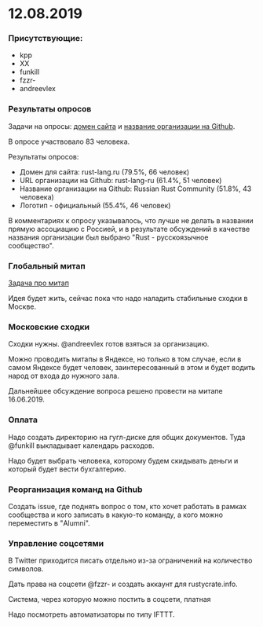 # 12.08.2019

### Присутствующие:
* kpp
* XX
* funkill
* fzzr-
* andreevlex

### Результаты опросов
Задачи на опросы: [домен сайта][site] и [название организации на Github][github].

В опросе участвовало 83 человека.

Результаты опросов:
- Домен для сайта: rust-lang.ru (79.5%, 66 человек)
- URL организации на Github: rust-lang-ru (61.4%, 51 человек)
- Название организации на Github: Russian Rust Community (51.8%, 43 человека)
- Логотип - официальный (55.4%, 46 человек)

В комментариях к опросу указывалось, что лучше не делать в названии прямую ассоциацию с Россией,
и в результате обсуждений в качестве названия организации был выбрано "Rust - русскоязычное сообщество".

[site]: https://github.com/ruRust/community/issues/18
[github]: https://github.com/ruRust/community/issues/19

### Глобальный митап
[Задача про митап](https://github.com/ruRust/community/issues/23)

Идея будет жить, сейчас пока что надо наладить стабильные сходки в Москве.


### Московские сходки
Сходки нужны. @andreevlex готов взяться за организацию.

Можно проводить митапы в Яндексе, но только в том случае, если в самом Яндексе будет человек,
заинтересованный в этом и будет водить народ от входа до нужного зала.

Дальнейшее обсуждение вопроса решено провести на митапе 16.06.2019.

### Оплата
Надо создать директорию на гугл-диске для общих документов. Туда @funkill выкладывает календарь расходов.

Надо будет выбрать человека, которому будем скидывать деньги и который будет вести бухгалтерию.

### Реорганизация команд на Github
Создать issue, где поднять вопрос о том, кто хочет работать в рамках сообщества и кого записать в
какую-то команду, а кого можно переместить в "Alumni".

### Управление соцсетями
В Twitter приходится писать отдельно из-за ограничений на количество символов.

Дать права на соцсети @fzzr- и создать аккаунт для rustycrate.info.

Система, через которую можно постить в соцсети, платная

Надо посмотреть автоматизаторы по типу IFTTT.
